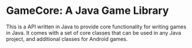 # GameCore: A Java Game Library

This is a API written in Java to provide core functionality for writing games in Java. It comes with a set of core classes that can be used in any Java project, and additional classes for Android games.

